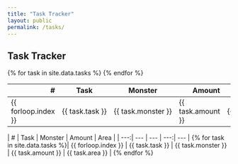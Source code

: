 ```yaml
---
title: "Task Tracker"
layout: public
permalink: /tasks/
---
```


## Task Tracker

<table>
  <thead>
    <tr>
      <th style="text-align: right">#</th>
      <th>Task</th>
      <th>Monster</th>
      <th style="text-align: right">Amount</th>
      <th>Area</th>
    </tr>
  </thead>
  <tbody>
    <tr>
      {% for task in site.data.tasks %}
      <td>{{ forloop.index }}</td><td nowrap>{{ task.task }}</td><td nowrap>{{ task.monster }}</td><td>{{ task.amount }}</td><td nowrap>{{ task.area }}</td>
      {% endfor %}
    </tr>
  </tbody>
</table>

<div >
| # | Task | Monster | Amount | Area |
| ---:| --- | --- | ---:| --- |
{% for task in site.data.tasks %}| {{ forloop.index }} | {{ task.task }} | {{ task.monster }} | {{ task.amount }} | {{ task.area }} |
{% endfor %}
</div>
